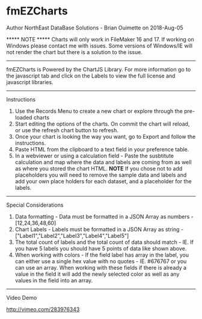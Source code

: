 # fmEZCharts
Author NorthEast DataBase Solutions - Brian Ouimette on 2018-Aug-05 

***** NOTE ***** Charts will only work in FileMaker 16 and 17. If working on Windows please contact me with issues. Some versions of Windows/IE will not render the chart but there is a solution to the issue. 

------------------------------------------------------------------------------------------
fmEZCharts is Powered by the ChartJS Library. For more information go to the javascript tab and click on the Labels to view the full license and javascript libraries.


------------------------------------------------------------------------------------------ 
Instructions

1. Use the Records Menu to create a new chart or explore through the pre-loaded charts
2. Start editing the options of the charts. On commit the chart will reload, or use the refresh chart button to refresh. 
3. Once your chart is looking the way you want, go to Export and follow the instructions. 
4. Paste HTML from the clipboard to a text field in your preference table.
5. In a webviewer or using a calculation field - Paste the susbtitute calculation and map where the data and labels are coming from as well as where you stored the chart HTML. **NOTE** If you chose not to add placeholders you will need to remove the sample data and labels and add your own place holders for each dataset, and a placeholder for the labels.

------------------------------------------------------------------------------------------ 
Special Considerations

1. Data formatting - Data must be formatted in a JSON Array as numbers - [12,24,36,48,60]
2. Chart Labels - Labels must be formatted in a JSON Array as string - ["Label1","Label2","Label3","Label4","Label5"]
3. The total count of labels and the total count of data should match - IE. If you have 5 labels you should have 5 points of data like shown above.
4. When working with colors - If the field label has array in the label, you can either use a single hex value with no quotes - IE. #676767 or you can use an array. When working with these fields if there is already a value in the field it will add the newly selected color as well as any values in the field into an array. 

------------------------------------------------------------------------------------------ 
Video Demo

http://vimeo.com/283976343

